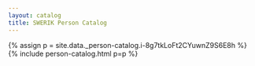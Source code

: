 ```yaml
---
layout: catalog
title: SWERIK Person Catalog
---
```

{% assign p = site.data._person-catalog.i-8g7tkLoFt2CYuwnZ9S6E8h %}
{% include person-catalog.html p=p %}

